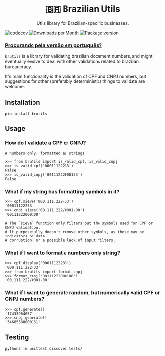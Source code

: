 <div align="center">
<h1>🇧🇷 Brazilian Utils</h1>

<p>Utils library for Brazilian-specific businesses.</p>
</div>

[![codecov](https://codecov.io/gh/brazilian-utils/brutils-python/branch/main/graph/badge.svg?token=5KNECS8JYF)](https://codecov.io/gh/brazilian-utils/brutils-python)
[![Downloads per Month](https://shields.io/pypi/dm/brutils)](https://pypi.org/project/brutils/)
[![Package version](https://shields.io/pypi/v/brutils)](https://pypi.org/project/brutils/)

### [Procurando pela versão em português?](README_PT_BR.md)

`brutils` is a library for validating brazilian document numbers, and might
eventually evolve to deal with other validations related to brazilian bureaucracy.

It's main functionality is the validation of CPF and CNPJ numbers, but suggestions
for other (preferably deterministic) things to validate are welcome.


## Installation

```
pip install brutils
```


## Usage

### How do I validate a CPF or CNPJ?
```
# numbers only, formatted as strings

>>> from brutils import is_valid_cpf, is_valid_cnpj
>>> is_valid_cpf('00011122233')
False
>>> is_valid_cnpj('00111222000133')
False
```

### What if my string has formatting symbols in it?
```
>>> cpf.sieve('000.111.222-33')
'00011122233'
>>> cnpj.sieve('00.111.222/0001-00')
'00111222000100'

# The `sieve` function only filters out the symbols used for CPF or CNPJ validation.
# It purposefully doesn't remove other symbols, as those may be indicators of data
# corruption, or a possible lack of input filters.
```

### What if I want to format a numbers only string?
```
>>> cpf.display('00011122233')
'000.111.222-33'
>>> from brutils import format_cnpj
>>> format_cnpj('00111222000100')
'00.111.222/0001-00'
```

### What if I want to generate random, but numerically valid CPF or CNPJ numbers?
```
>>> cpf.generate()
'17433964657'
>>> cnpj.generate()
'34665388000161'
```


## Testing

```
python3 -m unittest discover tests/
```
